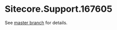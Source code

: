 # Sitecore.Support.167605

See [master branch](https://github.com/sitecoresupport/Sitecore.Support.167605) for details.